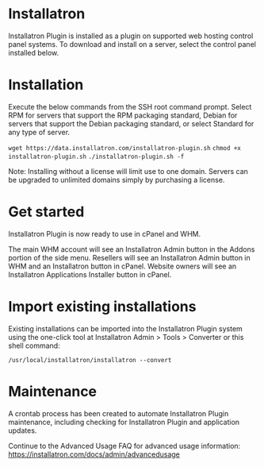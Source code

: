 # Installatron

Installatron Plugin is installed as a plugin on supported web hosting control panel systems. To download and install on a server, select the control panel installed below.

# Installation

Execute the below commands from the SSH root command prompt. Select RPM for servers that support the RPM packaging standard, Debian for servers that support the Debian packaging standard, or select Standard for any type of server.

`wget https://data.installatron.com/installatron-plugin.sh`
`chmod +x installatron-plugin.sh`
`./installatron-plugin.sh -f`

Note: Installing without a license will limit use to one domain. Servers can be upgraded to unlimited domains simply by purchasing a license.

# Get started

Installatron Plugin is now ready to use in cPanel and WHM.

The main WHM account will see an Installatron Admin button in the Addons portion of the side menu.
Resellers will see an Installatron Admin button in WHM and an Installatron button in cPanel.
Website owners will see an Installatron Applications Installer button in cPanel.

# Import existing installations

Existing installations can be imported into the Installatron Plugin system using the one-click tool at Installatron Admin > Tools > Converter or this shell command:

`/usr/local/installatron/installatron --convert`

# Maintenance

A crontab process has been created to automate Installatron Plugin maintenance, including checking for Installatron Plugin and application updates.

Continue to the Advanced Usage FAQ for advanced usage information: https://installatron.com/docs/admin/advancedusage
